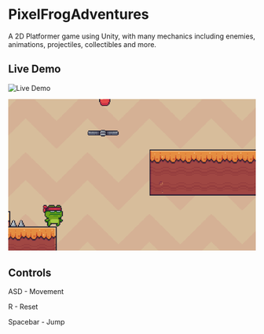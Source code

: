 # PixelFrogAdventures

A 2D Platformer game using Unity, with many mechanics including enemies, animations, projectiles, collectibles and more.

## Live Demo

![Live Demo](https://alexkotov10.github.io/PixelFrogAdventures/)

![Demo](https://github.com/alexkotov10/PixelFrogAdventures/blob/main/Demo.gif)

## Controls

ASD - Movement

R - Reset

Spacebar - Jump
